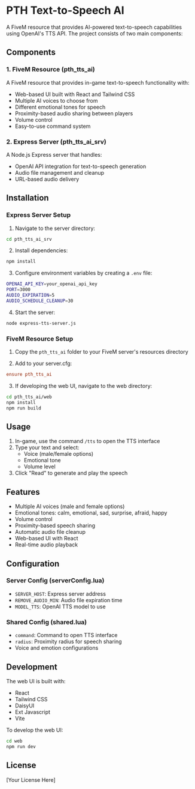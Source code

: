 # PTH Text-to-Speech AI

A FiveM resource that provides AI-powered text-to-speech capabilities using OpenAI's TTS API. The project consists of two main components:

## Components

### 1. FiveM Resource (pth_tts_ai)
A FiveM resource that provides in-game text-to-speech functionality with:
- Web-based UI built with React and Tailwind CSS
- Multiple AI voices to choose from
- Different emotional tones for speech
- Proximity-based audio sharing between players
- Volume control
- Easy-to-use command system

### 2. Express Server (pth_tts_ai_srv)
A Node.js Express server that handles:
- OpenAI API integration for text-to-speech generation
- Audio file management and cleanup
- URL-based audio delivery

## Installation

### Express Server Setup
1. Navigate to the server directory:
```sh
cd pth_tts_ai_srv
```

2. Install dependencies:
```sh
npm install
```

3. Configure environment variables by creating a `.env` file:
```sh
OPENAI_API_KEY=your_openai_api_key
PORT=3000
AUDIO_EXPIRATION=5
AUDIO_SCHEDULE_CLEANUP=30
```

4. Start the server:
```sh
node express-tts-server.js
```

### FiveM Resource Setup
1. Copy the `pth_tts_ai` folder to your FiveM server's resources directory

2. Add to your server.cfg:
```cfg
ensure pth_tts_ai
```

3. If developing the web UI, navigate to the web directory:
```sh
cd pth_tts_ai/web
npm install
npm run build
```

## Usage

1. In-game, use the command `/tts` to open the TTS interface
2. Type your text and select:
   - Voice (male/female options)
   - Emotional tone
   - Volume level
3. Click "Read" to generate and play the speech

## Features

- Multiple AI voices (male and female options)
- Emotional tones: calm, emotional, sad, surprise, afraid, happy
- Volume control
- Proximity-based speech sharing
- Automatic audio file cleanup
- Web-based UI with React
- Real-time audio playback

## Configuration

### Server Config (serverConfig.lua)
- `SERVER_HOST`: Express server address
- `REMOVE_AUDIO_MIN`: Audio file expiration time
- `MODEL_TTS`: OpenAI TTS model to use

### Shared Config (shared.lua)
- `command`: Command to open TTS interface
- `radius`: Proximity radius for speech sharing
- Voice and emotion configurations

## Development

The web UI is built with:
- React
- Tailwind CSS
- DaisyUI
- Ext Javascript
- Vite

To develop the web UI:
```sh
cd web
npm run dev
```

## License

[Your License Here]
